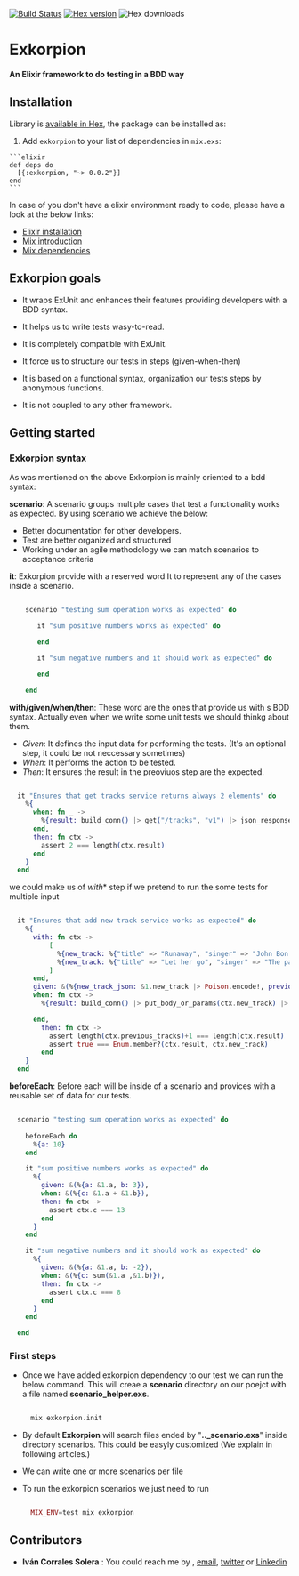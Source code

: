[![Build Status](https://travis-ci.org/wesovilabs/exkorpion.png)](https://travis-ci.org/wesovilabs/exkorpion)
[![Hex version](https://img.shields.io/hexpm/v/exkorpion.svg "Hex version")](https://hex.pm/packages/exkorpion)
![Hex downloads](https://img.shields.io/hexpm/dt/exkorpion.svg "Hex downloads")

# Exkorpion

**An Elixir framework to do testing in a BDD way**

## Installation

Library is [available in Hex](http://hexdocs.pm/exkorpion), the package can be installed as:

  1. Add `exkorpion` to your list of dependencies in `mix.exs`:

    ```elixir
    def deps do
      [{:exkorpion, "~> 0.0.2"}]
    end
    ```


In case of you don't have a elixir environment ready to code, please have a look at the below links:

  - [Elixir installation](http://elixir-lang.org/install.html)
  - [Mix introduction](http://elixir-lang.org/getting-started/mix-otp/introduction-to-mix.html)
  - [Mix dependencies](https://hex.pm/docs/usage)


## Exkorpion goals

  - It wraps ExUnit and enhances their features providing developers with a BDD syntax. 

  - It helps us to write tests wasy-to-read.

  - It is completely compatible with ExUnit.

  - It force us to structure our tests in steps (given-when-then)

  - It is based on a functional syntax, organization our tests steps by anonymous functions.

  - It is not coupled to any other framework.


## Getting started


### Exkorpion syntax

As was mentioned on the above Exkorpion is mainly oriented to a bdd syntax:

**scenario**:  A scenario groups multiple cases that test a functionality works as expected. By using scenario we achieve the below:

  - Better documentation for other developers.
  - Test are better organized and structured
  - Working under an agile methodology we can match scenarios to acceptance criteria

**it**: Exkorpion provide with a reserved word It to represent any of the cases inside a scenario.



  ```elixir

      scenario "testing sum operation works as expected" do

         it "sum positive numbers works as expected" do

         end

         it "sum negative numbers and it should work as expected" do

         end

      end
  ```


**with/given/when/then**: These word are the ones that provide us with s BDD syntax. Actually even when we write some unit tests we should thinkg about them.

  - *Given*: It defines the input data for performing the tests. (It's an optional step, it could be not neccessary sometimes)
  - *When*:  It performs the action to be tested.
  - *Then*:  It ensures the result in the preoviuos step are the expected.


  ```elixir

    it "Ensures that get tracks service returns always 2 elements" do
      %{
        when: fn _ ->
          %{result: build_conn() |> get("/tracks", "v1") |> json_response |> Poison.decode! }
        end,  
        then: fn ctx ->
          assert 2 === length(ctx.result)
        end   
      }
    end
  ```

  we could make us of *with** step if we pretend to run the some tests for multiple input


  ```elixir

    it "Ensures that add new track service works as expected" do
      %{
        with: fn ctx ->
            [
              %{new_track: %{"title" => "Runaway", "singer" => "John Bon Jovi"}},
              %{new_track: %{"title" => "Let her go", "singer" => "The passenger"}},
            ]
        end,
        given: &(%{new_track_json: &1.new_track |> Poison.encode!, previous_tracks: build_conn() |> get("/tracks", "v1") |> json_response |> Poison.decode! }),
        when: fn ctx ->
          %{result: build_conn() |> put_body_or_params(ctx.new_track) |> post("/tracks", "v1") |> json_response |> Poison.decode! }         

        end,  
          then: fn ctx ->
            assert length(ctx.previous_tracks)+1 === length(ctx.result)
            assert true === Enum.member?(ctx.result, ctx.new_track)
          end   
      }
    end
  ```

**beforeEach**: Before each will be inside of a scenario and provices with a reusable set of data for our tests.

  ```elixir

    scenario "testing sum operation works as expected" do
    
      beforeEach do
        %{a: 10}
      end

      it "sum positive numbers works as expected" do
        %{
          given: &(%{a: &1.a, b: 3}),
          when: &(%{c: &1.a + &1.b}),
          then: fn ctx ->
            assert ctx.c === 13
          end
        }
      end

      it "sum negative numbers and it should work as expected" do
        %{
          given: &(%{a: &1.a, b: -2}),
          when: &(%{c: sum(&1.a ,&1.b)}),
          then: fn ctx ->
            assert ctx.c === 8
          end
        }
      end

    end
  ```


### First steps

  - Once we have added exkorpion dependency to our test we can run the below command. This will creae a **scenario** directory on our poejct with a file named **scenario_helper.exs**.

    ```elixir

      mix exkorpion.init
    ```

  - By default **Exkorpion** will search files ended by "**.._scenario.exs**" inside directory scenarios. This could be easyly customized (We explain in following articles.)

  - We can write one or more scenarios per file

  - To run the exkorpion scenarios we just need to run

    ```elixir

      MIX_ENV=test mix exkorpion
    ```


## Contributors

- **Iván Corrales Solera** :  You could reach me by , [email](mailto:developer@wesovi.com), [twitter](https://www.twitter.com/wesovilabs) or [Linkedin](www.linkedin.com/in/ivan-corrales-solera)
